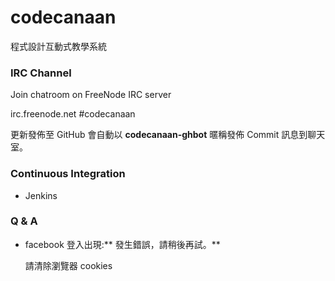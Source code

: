 codecanaan
==========

程式設計互動式教學系統

### IRC Channel ###

Join chatroom on FreeNode IRC server

  irc.freenode.net
  #codecanaan

更新發佈至 GitHub 會自動以 **codecanaan-ghbot** 暱稱發佈 Commit 訊息到聊天室。

### Continuous Integration ###

* Jenkins

### Q & A ###

* facebook 登入出現:** 發生錯誤，請稍後再試。**

	請清除瀏覽器 cookies

